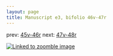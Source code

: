 ```yaml
---
layout: page
title: Manuscript e3, bifolio 46v-47r
---
```


prev: [45v-46r](../45v-46r/) next: [47v-48r](../47v-48r/)



[![Linked to zoomble image](http://www.homermultitext.org/iipsrv?IIIF=/project/homer/pyramidal/deepzoom/hmt/e3bifolio/v1/E3_46v_47r.tif/full/2000,/0/default.jpg)](http://www.homermultitext.org/ict2/?urn=urn:cite2:hmt:e3bifolio.v1:E3_46v_47r)

